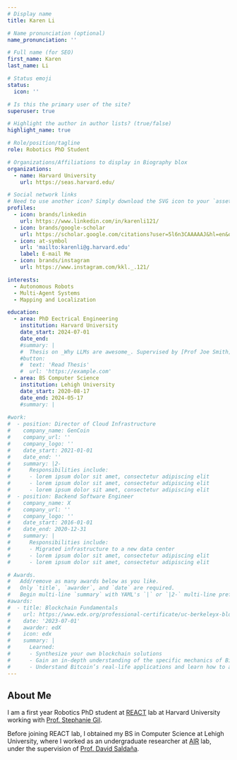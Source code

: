 ```yaml
---
# Display name
title: Karen Li 

# Name pronunciation (optional)
name_pronunciation: ''

# Full name (for SEO)
first_name: Karen
last_name: Li

# Status emoji
status:
  icon: ''

# Is this the primary user of the site?
superuser: true

# Highlight the author in author lists? (true/false)
highlight_name: true

# Role/position/tagline
role: Robotics PhD Student

# Organizations/Affiliations to display in Biography blox
organizations:
  - name: Harvard University
    url: https://seas.harvard.edu/

# Social network links
# Need to use another icon? Simply download the SVG icon to your `assets/media/icons/` folder.
profiles:
  - icon: brands/linkedin
    url: https://www.linkedin.com/in/karenli121/
  - icon: brands/google-scholar
    url: https://scholar.google.com/citations?user=5l6n3CAAAAAJ&hl=en&oi=sra
  - icon: at-symbol
    url: 'mailto:karenli@g.harvard.edu'
    label: E-mail Me
  - icon: brands/instagram
    url: https://www.instagram.com/kkl._.121/

interests:
  - Autonomous Robots
  - Multi-Agent Systems
  - Mapping and Localization

education:
  - area: PhD Eectrical Engineering
    institution: Harvard University
    date_start: 2024-07-01
    date_end: 
    #summary: |
    #  Thesis on _Why LLMs are awesome_. Supervised by [Prof Joe Smith](https://example.com). Presented papers at 5 IEEE conferences with the contributions being published in 2 Springer journals.
    #button:
    #  text: 'Read Thesis'
    #  url: 'https://example.com'
  - area: BS Computer Science
    institution: Lehigh University
    date_start: 2020-08-17
    date_end: 2024-05-17
    #summary: |
    
#work:
#  - position: Director of Cloud Infrastructure
#    company_name: GenCoin
#    company_url: ''
#    company_logo: ''
#    date_start: 2021-01-01
#    date_end: ''
#    summary: |2-
#      Responsibilities include:
#      - lorem ipsum dolor sit amet, consectetur adipiscing elit
#      - lorem ipsum dolor sit amet, consectetur adipiscing elit
#      - lorem ipsum dolor sit amet, consectetur adipiscing elit
#  - position: Backend Software Engineer
#    company_name: X
#    company_url: ''
#    company_logo: ''
#    date_start: 2016-01-01
#    date_end: 2020-12-31
#    summary: |
#      Responsibilities include:
#      - Migrated infrastructure to a new data center
#      - lorem ipsum dolor sit amet, consectetur adipiscing elit
#      - lorem ipsum dolor sit amet, consectetur adipiscing elit

# Awards.
#   Add/remove as many awards below as you like.
#   Only `title`, `awarder`, and `date` are required.
#   Begin multi-line `summary` with YAML's `|` or `|2-` multi-line prefix and indent 2 spaces below.
#awards:
#  - title: Blockchain Fundamentals
#    url: https://www.edx.org/professional-certificate/uc-berkeleyx-blockchain-fundamentals
#    date: '2023-07-01'
#    awarder: edX
#    icon: edx
#    summary: |
#      Learned:
#      - Synthesize your own blockchain solutions
#      - Gain an in-depth understanding of the specific mechanics of Bitcoin
#      - Understand Bitcoin’s real-life applications and learn how to attack and destroy Bitcoin, Ethereum, smart contracts and #Dapps, and alternatives to Bitcoin’s Proof-of-Work consensus algorithm
---
```


## About Me

I am a first year Robotics PhD student at [REACT](https://react.seas.harvard.edu/) lab at Harvard University working with [Prof. Stephanie Gil](https://gil.seas.harvard.edu/). 

Before joining REACT lab, I obtained my BS in Computer Science at Lehigh University, where I worked as an undergraduate researcher at [AIR](https://wordpress.lehigh.edu/robotics/) lab, under the supervision of [Prof. David Saldaña](https://swarmslab.com/david-saldana/). 
